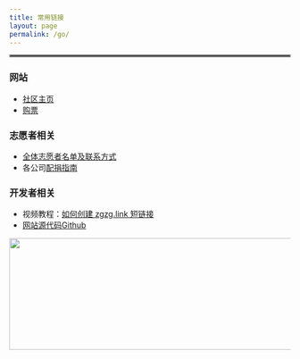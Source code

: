 ```yaml
---
title: 常用链接
layout: page
permalink: /go/
---
```

<hr style="border:2px solid gray">

### **网站** 
* [社区主页](https://www.zgzg.io/)
* [购票](https://www.zgzg.io/singerticket/)

### **志愿者相关**

* [全体志愿者名单及联系方式](https://zgzg.link/zgid-public)
* 各公司[配捐指南](https://zgzg.link/log-instruction)

### **开发者相关**

* 视频教程：[如何创建 zgzg.link 短链接](https://youtu.be/8HrtHwGEOoE)
* [网站源代码Github](https://github.com/zgzgorg/yj.zgzg.io)

<img id="yj-img" src="https://res.cloudinary.com/zaigezaigu/image/upload/v1666995496/zgzg-io-website/link_djn1i3.png" style="width:600px;height:200px;" />

